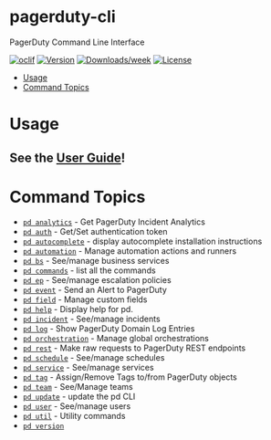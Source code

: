 pagerduty-cli
=============

PagerDuty Command Line Interface

[![oclif](https://img.shields.io/badge/cli-oclif-brightgreen.svg)](https://oclif.io)
[![Version](https://img.shields.io/npm/v/pagerduty-cli.svg)](https://npmjs.org/package/pagerduty-cli)
[![Downloads/week](https://img.shields.io/npm/dw/pagerduty-cli.svg)](https://npmjs.org/package/pagerduty-cli)
[![License](https://img.shields.io/npm/l/pagerduty-cli.svg)](https://github.com/martindstone/pagerduty-cli/blob/master/package.json)

<!-- toc -->
* [Usage](#usage)
* [Command Topics](#command-topics)
<!-- tocstop -->
# Usage

## See the [User Guide](https://github.com/martindstone/pagerduty-cli/wiki/PagerDuty-CLI-User-Guide)!

<!-- commands -->
# Command Topics

* [`pd analytics`](docs/analytics.md) - Get PagerDuty Incident Analytics
* [`pd auth`](docs/auth.md) - Get/Set authentication token
* [`pd autocomplete`](docs/autocomplete.md) - display autocomplete installation instructions
* [`pd automation`](docs/automation.md) - Manage automation actions and runners
* [`pd bs`](docs/bs.md) - See/manage business services
* [`pd commands`](docs/commands.md) - list all the commands
* [`pd ep`](docs/ep.md) - See/manage escalation policies
* [`pd event`](docs/event.md) - Send an Alert to PagerDuty
* [`pd field`](docs/field.md) - Manage custom fields
* [`pd help`](docs/help.md) - Display help for pd.
* [`pd incident`](docs/incident.md) - See/manage incidents
* [`pd log`](docs/log.md) - Show PagerDuty Domain Log Entries
* [`pd orchestration`](docs/orchestration.md) - Manage global orchestrations
* [`pd rest`](docs/rest.md) - Make raw requests to PagerDuty REST endpoints
* [`pd schedule`](docs/schedule.md) - See/manage schedules
* [`pd service`](docs/service.md) - See/manage services
* [`pd tag`](docs/tag.md) - Assign/Remove Tags to/from PagerDuty objects
* [`pd team`](docs/team.md) - See/Manage teams
* [`pd update`](docs/update.md) - update the pd CLI
* [`pd user`](docs/user.md) - See/manage users
* [`pd util`](docs/util.md) - Utility commands
* [`pd version`](docs/version.md)

<!-- commandsstop -->
